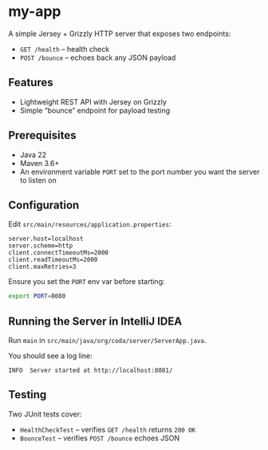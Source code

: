# my-app

A simple Jersey + Grizzly HTTP server that exposes two endpoints:

- `GET /health` – health check
- `POST /bounce` – echoes back any JSON payload

## Features

- Lightweight REST API with Jersey on Grizzly
- Simple “bounce” endpoint for payload testing

## Prerequisites

- Java 22  
- Maven 3.6+  
- An environment variable `PORT` set to the port number you want the server to listen on  

## Configuration

Edit `src/main/resources/application.properties`:

```properties
server.host=localhost
server.scheme=http
client.connectTimeoutMs=2000
client.readTimeoutMs=2000
client.maxRetries=3

```

Ensure you set the `PORT` env var before starting:

```bash
export PORT=8080
```

## Running the Server in IntelliJ IDEA

Run `main` in `src/main/java/org/coda/server/ServerApp.java`.

You should see a log line:

```
INFO  Server started at http://localhost:8081/
```

## Testing

Two JUnit tests cover:

- `HealthCheckTest` – verifies `GET /health` returns `200 OK`
- `BounceTest` – verifies `POST /bounce` echoes JSON
